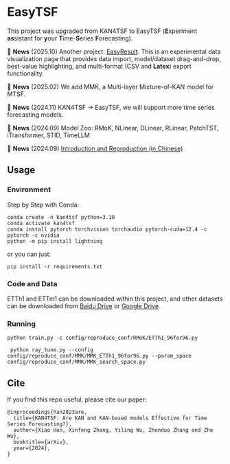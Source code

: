 # EasyTSF

This project was upgraded from KAN4TSF to EasyTSF (**E**xperiment **as**sistant for **y**our **T**ime-**S**eries **F**orecasting).


🚩 **News** (2025.10) Another project: [EasyResult](https://smilehancn.github.io/EasyResult/). This is an experimental data visualization page  that provides data import, model/dataset drag-and-drop, best-value highlighting, and multi-format (CSV and **Latex**) export functionality.

🚩 **News** (2025.02) We add MMK, a Multi-layer Mixture-of-KAN model for MTSF.

🚩 **News** (2024.11) KAN4TSF -> EasyTSF, we will support more time series forecasting models.

🚩 **News** (2024.09) Model Zoo: RMoK, NLinear, DLinear, RLinear, PatchTST, iTransformer, STID, TimeLLM

🚩 **News** (2024.09) [Introduction and Reproduction (in Chinese)](https://mp.weixin.qq.com/s/bSwAbKBxON7FPebAiqltWg)

## Usage

### Environment
Step by Step with Conda:
```shell
conda create -n kan4tsf python=3.10
conda activate kan4tsf
conda install pytorch torchvision torchaudio pytorch-cuda=12.4 -c pytorch -c nvidia
python -m pip install lightning
```

or you can just:
```shell
pip install -r requirements.txt
```

### Code and Data
ETTh1 and ETTm1 can be downloaded within this project, and other datasets can be downloaded from [Baidu Drive](https://pan.baidu.com/s/18NKge4dsMIuGQFom7n2S2w?pwd=zumh) or 
[Google Drive](https://drive.google.com/file/d/17JYLHDPIdLv9haLiDF9G_eGewhmMhGbq/view?usp=sharing).

### Running
```shell
python train.py -c config/reproduce_conf/RMoK/ETTh1_96for96.py
```

```shell
 python ray_tune.py --config config/reproduce_conf/MMK/MMK_ETTh1_96for96.py --param_space config/reproduce_conf/MMK/MMK_search_space.py 
```

## Cite
If you find this repo useful, please cite our paper:
```
@inproceedings{han2023are,
  title={KAN4TSF: Are KAN and KAN-based models Effective for Time Series Forecasting?},
  author={Xiao Han, Xinfeng Zhang, Yiling Wu, Zhenduo Zhang and Zhe Wu},
  booktitle={arXiv},
  year={2024},
}
```
